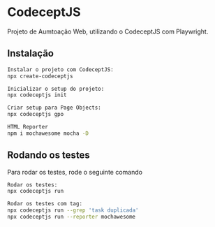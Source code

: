
# CodeceptJS

Projeto de Aumtoação Web, utilizando o CodeceptJS com Playwright.

## Instalação

```bash
Instalar o projeto com CodeceptJS: 
npx create-codeceptjs

Inicializar o setup do projeto: 
npx codeceptjs init

Criar setup para Page Objects: 
npx codeceptjs gpo  

HTML Reporter
npm i mochawesome mocha -D
```
    
## Rodando os testes

Para rodar os testes, rode o seguinte comando

```bash
Rodar os testes: 
npx codeceptjs run

Rodar os testes com tag: 
npx codeceptjs run --grep 'task duplicada'
npx codeceptjs run --reporter mochawesome
```

